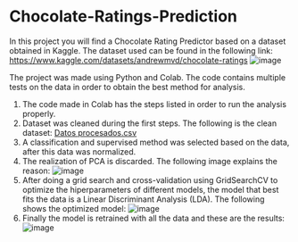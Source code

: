 # Chocolate-Ratings-Prediction
In this project you will find a Chocolate Rating Predictor based on a dataset obtained in Kaggle.
The dataset used can be found in the following link: https://www.kaggle.com/datasets/andrewmvd/chocolate-ratings
![image](https://user-images.githubusercontent.com/98425571/169709868-941126cb-ae21-4aba-9488-5613c5964369.png)

The project was made using Python and Colab. The code contains multiple tests on the data in order to obtain the best method for analysis. 
1. The code made in Colab has the steps listed in order to run the analysis properly.
2. Dataset was cleaned during the first steps. The following is the clean dataset:
[Datos procesados.csv](https://github.com/pazju/Chocolate-Ratings-Prediction/files/8750000/Datos.procesados.csv)
3. A classification and supervised method was selected based on the data, after this data was normalized.
4. The realization of PCA is discarded. The following image explains the reason: ![image](https://user-images.githubusercontent.com/98425571/169710216-60804549-8b84-468f-b3fb-67b21dd4dffc.png)
5. After doing a grid search and cross-validation using GridSearchCV to optimize the hiperparameters of different models, the model that best fits the data is a Linear Discriminant Analysis (LDA). The following shows the optimized model: ![image](https://user-images.githubusercontent.com/98425571/169710334-a3ea2846-94cc-4531-ae76-dc00ec39f508.png)
6. Finally the model is retrained with all the data and these are the results: ![image](https://user-images.githubusercontent.com/98425571/169710369-d054fa12-e67a-4e82-88ec-2d24f603ee19.png)


